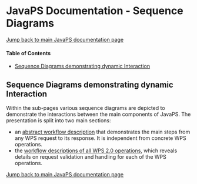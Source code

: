 JavaPS Documentation - Sequence Diagrams
========================================

[Jump back to main JavaPS documentation page](../JavaPS_Documentation.markdown)

#### Table of Contents

<!-- START doctoc generated TOC please keep comment here to allow auto update -->
<!-- DON'T EDIT THIS SECTION, INSTEAD RE-RUN doctoc TO UPDATE -->
<!-- DON'T EDIT THIS SECTION, INSTEAD RE-RUN doctoc TO UPDATE -->

- [Sequence Diagrams demonstrating dynamic Interaction](#sequence-diagrams-demonstrating-dynamic-interaction)

<!-- END doctoc generated TOC please keep comment here to allow auto update -->

Sequence Diagrams demonstrating dynamic Interaction
---------------------------------------------------

Within the sub-pages various sequence diagrams are depicted to demonstrate the interactions between the main components of JavaPS. The presentation is split into two main sections:

-	an [abstract workflow description](/workflow_general/general_workflow.markdown) that demonstrates the main steps from any WPS request to its response. It is independent from concrete WPS operations.
-	the [workflow descriptions of all WPS 2.0 operations](/workflow_general/workflow-of-wps-200-operations), which reveals details on request validation and handling for each of the WPS operations.

[Jump back to main JavaPS documentation page](../JavaPS_Documentation.markdown)
